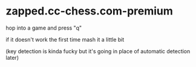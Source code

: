# zapped.cc-chess.com-premium

hop into a game and press "q"

if it doesn't work the first time mash it a little bit

(key detection is kinda fucky but it's going in place of automatic detection later)
